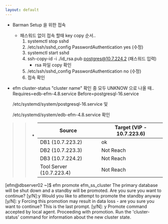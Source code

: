 ```yaml
---
layout: default
---
```


- Barman Setup 을 위한 접속 

  - 패스워드 없이 접속 할때 key copy 순서..
    1. systemctl stop sshd
    2. /etc/ssh/sshd_config 
       PasswordAuthentication yes (수정)
    3. systemctl start sshd
    4. ssh-copy-id -i ./id_rsa.pub postgres@10.7.224.2 (패스워드 입력)
       - rsa 파일 copy 확인
    5. /etc/ssh/sshd_config 
       PasswordAuthentication no (수정)
    6. 접속 확인

- efm cluster-status  "cluster name"  확인 중 모두 UNKNOW 으로 나올 때.. 
  Requires=edb-efm-4.8.service
  Before=postgresql-16.service


  /etc/systemd/system/postgresql-16.service 및

  /etc/systemd/system/edb-efm-4.8.service 확인



> > - | Source                   | Target (VIP - 10.7.223.6) |
> >   | ------------------------ | ------------------------- |
> >   | DB1 (10.7.223.2)         | ok                        |
> >   | DB2 (10.7.223.3)         | Not Reach                 |
> >   | DB3 (10.7.224.2)         | Not Reach                 |
> >   | Tool Server (10.7.223.4) | Not Reach                 |



[efm@dbserver02 ~]$ efm promote efm_ss_cluster
The primary database will be shut down and a standby will be promoted. Are you sure you want to continue? [y/N]:y
Would you like to attempt to promote the standby anyway [y/N]: y
Forcing this promotion may result in data loss - are you sure you want to continue? This is the last prompt. [y/N]: y
Promote command accepted by local agent. Proceeding with promotion. Run the 'cluster-status' command for information about the new cluster state.
